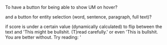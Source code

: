 <link rel="stylesheet" type="text/css" href="style.css">


To have a button for being able to show UM on hover?

and a button for entity selection (word, sentence, paragraph, full text)?


if score is under a certain value (dynamically calculated) to flip between the text and
'This might be bullshit. (T)read carefully.' or even
'This is bullshit. You are better without. Try reading: <suggestions>'
